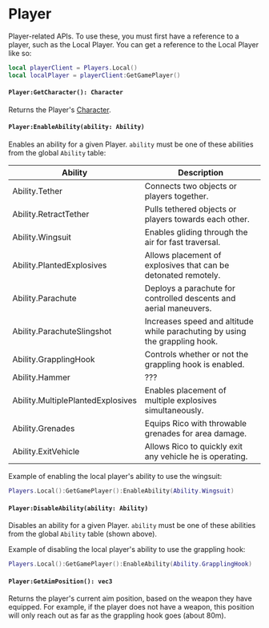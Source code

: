 # Player

Player-related APIs. To use these, you must first have a reference to a player, such as the Local Player. You can get a reference to the Local Player like so:

```lua
local playerClient = Players.Local()
local localPlayer = playerClient:GetGamePlayer()
```

#### `Player:GetCharacter(): Character`

Returns the Player's [Character](/client-api/character).

#### `Player:EnableAbility(ability: Ability)`

Enables an ability for a given Player. `ability` must be one of these abilities from the global `Ability` table:

| Ability                           | Description                                                                 |
|----------------------------------|-----------------------------------------------------------------------------|
| Ability.Tether                   | Connects two objects or players together.|
| Ability.RetractTether            | Pulls tethered objects or players towards each other.                        |
| Ability.Wingsuit                 | Enables gliding through the air for fast traversal.                          |
| Ability.PlantedExplosives        | Allows placement of explosives that can be detonated remotely.               |
| Ability.Parachute                | Deploys a parachute for controlled descents and aerial maneuvers.            |
| Ability.ParachuteSlingshot       | Increases speed and altitude while parachuting by using the grappling hook.  |
| Ability.GrapplingHook            | Controls whether or not the grappling hook is enabled.             |
| Ability.Hammer                   | ???                                                  |
| Ability.MultiplePlantedExplosives| Enables placement of multiple explosives simultaneously.                    |
| Ability.Grenades                 | Equips Rico with throwable grenades for area damage.                        |
| Ability.ExitVehicle              | Allows Rico to quickly exit any vehicle he is operating.                     |

Example of enabling the local player's ability to use the wingsuit:
```lua
Players.Local():GetGamePlayer():EnableAbility(Ability.Wingsuit)
```


#### `Player:DisableAbility(ability: Ability)`

Disables an ability for a given Player. `ability` must be one of these abilities from the global `Ability` table (shown above).

Example of disabling the local player's ability to use the grappling hook:

```lua
Players.Local():GetGamePlayer():EnableAbility(Ability.GrapplingHook)
```

#### `Player:GetAimPosition(): vec3`

Returns the player's current aim position, based on the weapon they have equipped. For example, if the player does not have a weapon, this position will only reach out as far as the grappling hook goes (about 80m).